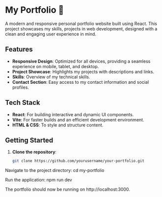 # My Portfolio 💼

A modern and responsive personal portfolio website built using React. This project showcases my skills, projects in web development, designed with a clean and engaging user experience in mind.

## Features

- **Responsive Design**: Optimized for all devices, providing a seamless experience on mobile, tablet, and desktop.
- **Project Showcase**: Highlights my projects with descriptions and links.
- **Skills**: Overview of my technical skills.
- **Contact Section**: Easy access to my contact information and social profiles.

## Tech Stack

- **React**: For building interactive and dynamic UI components.
- **Vite**: For faster builds and an efficient development environment.
- **HTML & CSS**: To style and structure content.

## Getting Started

1. **Clone the repository**:
   ```bash
   git clone https://github.com/yourusername/your-portfolio.git
Navigate to the project directory:
cd my-portfolio

Run the application:
npm run dev

The portfolio should now be running on http://localhost:3000.


